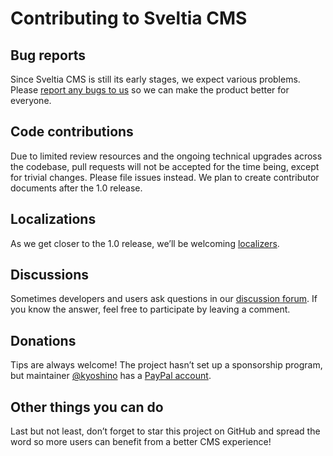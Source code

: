 # Contributing to Sveltia CMS

## Bug reports

Since Sveltia CMS is still its early stages, we expect various problems. Please [report any bugs to us](https://github.com/sveltia/sveltia-cms/issues/new?type=bug) so we can make the product better for everyone.

## Code contributions

Due to limited review resources and the ongoing technical upgrades across the codebase, pull requests will not be accepted for the time being, except for trivial changes. Please file issues instead. We plan to create contributor documents after the 1.0 release.

## Localizations

As we get closer to the 1.0 release, we’ll be welcoming [localizers](https://github.com/sveltia/sveltia-cms/blob/main/src/lib/locales/README.md).

## Discussions

Sometimes developers and users ask questions in our [discussion forum](https://github.com/sveltia/sveltia-cms/discussions/categories/q-a). If you know the answer, feel free to participate by leaving a comment.

## Donations

Tips are always welcome! The project hasn’t set up a sponsorship program, but maintainer [@kyoshino](https://github.com/kyoshino) has a [PayPal account](https://paypal.me/kohei).

## Other things you can do

Last but not least, don’t forget to star this project on GitHub and spread the word so more users can benefit from a better CMS experience!
